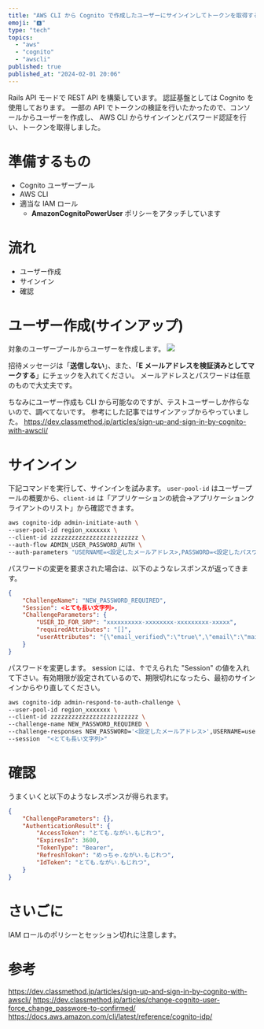 ```yaml
---
title: "AWS CLI から Cognito で作成したユーザーにサインインしてトークンを取得する"
emoji: "🅰️"
type: "tech"
topics:
  - "aws"
  - "cognito"
  - "awscli"
published: true
published_at: "2024-02-01 20:06"
---
```


Rails API モードで REST API を構築しています。
認証基盤としては Cognito を使用しております。
一部の API でトークンの検証を行いたかったので、コンソールからユーザーを作成し、
AWS CLI からサインインとパスワード認証を行い、トークンを取得しました。

# 準備するもの
- Cognito ユーザープール
- AWS CLI
- 適当な IAM ロール
    - **AmazonCognitoPowerUser** ポリシーをアタッチしています

# 流れ
- ユーザー作成
- サインイン
- 確認

# ユーザー作成(サインアップ)
対象のユーザープールからユーザーを作成します。
![](https://storage.googleapis.com/zenn-user-upload/5bd5a9c9cf11-20240201.png)

招待メッセージは「**送信しない**」、また、「**E メールアドレスを検証済みとしてマークする**」にチェックを入れてください。
メールアドレスとパスワードは任意のもので大丈夫です。

ちなみにユーザー作成も CLI から可能なのですが、テストユーザーしか作らないので、調べてないです。
参考にした記事ではサインアップからやっていました。
https://dev.classmethod.jp/articles/sign-up-and-sign-in-by-cognito-with-awscli/

# サインイン
下記コマンドを実行して、サインインを試みます。
`user-pool-id` はユーザープールの概要から、`client-id` は「アプリケーションの統合->アプリケーションクライアントのリスト」から確認できます。

```bash
aws cognito-idp admin-initiate-auth \
--user-pool-id region_xxxxxxx \
--client-id zzzzzzzzzzzzzzzzzzzzzzzzz \
--auth-flow ADMIN_USER_PASSWORD_AUTH \
--auth-parameters "USERNAME=<設定したメールアドレス>,PASSWORD=<設定したパスワード>"
```

パスワードの変更を要求された場合は、以下のようなレスポンスが返ってきます。

```json
{
    "ChallengeName": "NEW_PASSWORD_REQUIRED",
    "Session": <とても長い文字列>,
    "ChallengeParameters": {
        "USER_ID_FOR_SRP": "xxxxxxxxxx-xxxxxxxx-xxxxxxxxx-xxxxx",
        "requiredAttributes": "[]",
        "userAttributes": "{\"email_verified\":\"true\",\"email\":\"mailaddress\"}"
    }
}
```

パスワードを変更します。
session には、↑でえられた "Session" の値を入れて下さい。有効期限が設定されているので、期限切れになったら、最初のサインインからやり直してください。

```bash
aws cognito-idp admin-respond-to-auth-challenge \
--user-pool-id region_xxxxxxx \
--client-id zzzzzzzzzzzzzzzzzzzzzzzzz \
--challenge-name NEW_PASSWORD_REQUIRED \
--challenge-responses NEW_PASSWORD='<設定したメールアドレス>',USERNAME=username or mailaddress etc.\
--session  "<とても長い文字列>"
```

# 確認
うまくいくと以下のようなレスポンスが得られます。

```json
{
    "ChallengeParameters": {},
    "AuthenticationResult": {
        "AccessToken": "とても.ながい.もじれつ",
        "ExpiresIn": 3600,
        "TokenType": "Bearer",
        "RefreshToken": "めっちゃ.ながい.もじれつ",
        "IdToken": "とても.ながい.もじれつ",
    }
}
```

# さいごに
IAM ロールのポリシーとセッション切れに注意します。

# 参考
https://dev.classmethod.jp/articles/sign-up-and-sign-in-by-cognito-with-awscli/
https://dev.classmethod.jp/articles/change-cognito-user-force_change_passwore-to-confirmed/
https://docs.aws.amazon.com/cli/latest/reference/cognito-idp/